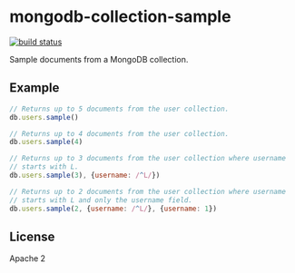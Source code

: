 # mongodb-collection-sample

[![build status](https://secure.travis-ci.org/mongodb-js/mongodb-collection-sample.png)](http://travis-ci.org/mongodb-js/mongodb-collection-sample)

Sample documents from a MongoDB collection.

## Example

```javascript
// Returns up to 5 documents from the user collection.
db.users.sample()

// Returns up to 4 documents from the user collection.
db.users.sample(4)

// Returns up to 3 documents from the user collection where username
// starts with L.
db.users.sample(3), {username: /^L/})

// Returns up to 2 documents from the user collection where username
// starts with L and only the username field.
db.users.sample(2, {username: /^L/}, {username: 1})
```

## License

Apache 2

